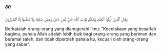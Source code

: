 ##### 80

<span class="ayah">وَقَالَ ٱلَّذِينَ أُوتُوا۟ ٱلْعِلْمَ وَيْلَكُمْ ثَوَابُ ٱللَّهِ خَيْرٌۭ لِّمَنْ ءَامَنَ وَعَمِلَ صَٰلِحًۭا وَلَا يُلَقَّىٰهَآ إِلَّا ٱلصَّٰبِرُونَ</span>

<span class="ayah_translation">Berkatalah orang-orang yang dianugerahi ilmu: "Kecelakaan yang besarlah bagimu, pahala Allah adalah lebih baik bagi orang-orang yang beriman dan beramal saleh, dan tidak diperoleh pahala itu, kecuali oleh orang-orang yang sabar".</span>
